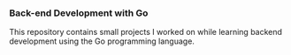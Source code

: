 ### Back-end Development with Go

This repository contains small projects I worked on while learning backend development using the Go programming language. 
